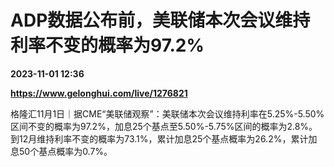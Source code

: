 # ADP数据公布前，美联储本次会议维持利率不变的概率为97.2%

**2023-11-01 12:36**

**https://www.gelonghui.com/live/1276821**

格隆汇11月1日｜据CME“美联储观察”：美联储本次会议维持利率在5.25%-5.50%区间不变的概率为97.2%，加息25个基点至5.50%-5.75%区间的概率为2.8%。到12月维持利率不变的概率为73.1%，累计加息25个基点概率为26.2%，累计加息50个基点概率为0.7%。